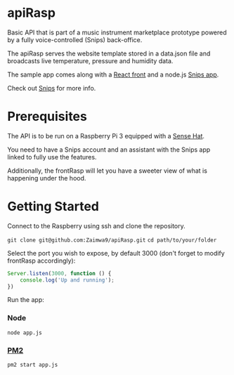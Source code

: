# apiRasp

Basic API that is part of a music instrument marketplace prototype powered by a fully voice-controlled (Snips) back-office.

The apiRasp serves the website template stored in a data.json file and broadcasts live temperature, pressure and humidity data.

The sample app comes along with a [React front](https://github.com/Zaimwa9/frontRasp) and a node.js [Snips app](https://github.com/Zaimwa9/apiSnips).

Check out [Snips](https://snips.ai/) for more info.

# Prerequisites

The API is to be run on a Raspberry Pi 3 equipped with a [Sense Hat](https://www.kubii.fr/cartes-extension-cameras-raspberry-pi/1081-raspberry-pi-sense-hat-kubii-640522710799.html).

You need to have a Snips account and an assistant with the Snips app linked to fully use the features.

Additionally, the frontRasp will let you have a sweeter view of what is happening under the hood.

# Getting Started

Connect to the Raspberry using ssh and clone the repository.

`git clone git@github.com:Zaimwa9/apiRasp.git`
`cd path/to/your/folder`

Select the port you wish to expose, by default 3000 (don't forget to modify frontRasp accordingly):

```javascript
Server.listen(3000, function () {
	console.log('Up and running');
})
```

Run the app:
### Node
`node app.js`

### [PM2](https://pm2.io/doc/en/runtime/quick-start/)
`pm2 start app.js`
